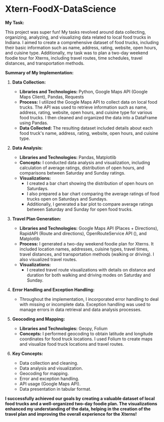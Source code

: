 # Xtern-FoodX-DataScience


**My Task:**

This project was super fun! My tasks revolved around data collecting, organizing, analyzing, and visualizing data related to local food trucks in Indiana. I aimed to create a comprehensive dataset of food trucks, including their basic information such as name, address, rating, website, open hours, and cuisine type. Additionally, my task was to plan a two-day weekend foodie tour for Xterns, including travel routes, time schedules, travel distances, and transportation methods.

**Summary of My Implementation:**

1. **Data Collection:**
   - **Libraries and Technologies:** Python, Google Maps API (Google Maps Client), Pandas, Requests
   - **Process:** I utilized the Google Maps API to collect data on local food trucks. The API was used to retrieve information such as name, address, rating, website, open hours, and cuisine type for various food trucks. I then cleaned and organized the data into a DataFrame using Pandas.
   - **Data Collected:** The resulting dataset included details about each food truck's name, address, rating, website, open hours, and cuisine type.

2. **Data Analysis:**
   - **Libraries and Technologies:** Pandas, Matplotlib
   - **Concepts:** I conducted data analysis and visualization, including calculation of average ratings, distribution of open hours, and comparisons between Saturday and Sunday ratings.
   - **Visualizations:**
     - I created a bar chart showing the distribution of open hours on Saturdays.
     - I also prepared a bar chart comparing the average ratings of food trucks open on Saturdays and Sundays.
     - Additionally, I generated a bar plot to compare average ratings between Saturday and Sunday for open food trucks.
   
3. **Travel Plan Generation:**
   - **Libraries and Technologies:** Google Maps API (Places + Directions), RapidAPI (Route and directions), OpenRouteService API (), and Matplotlib
   - **Process:** I generated a two-day weekend foodie plan for Xterns. It included location names, addresses, cuisine types, travel times, travel distances, and transportation methods (walking or driving). I also visualized travel routes.
   - **Visualizations:**
     - I created travel route visualizations with details on distance and duration for both walking and driving modes on Saturday and Sunday.

4. **Error Handling and Exception Handling:**
   - Throughout the implementation, I incorporated error handling to deal with missing or incomplete data. Exception handling was used to manage errors in data retrieval and data analysis processes.

5. **Geocoding and Mapping:**
   - **Libraries and Technologies:** Geopy, Folium
   - **Concepts:** I performed geocoding to obtain latitude and longitude coordinates for food truck locations. I used Folium to create maps and visualize food truck locations and travel routes.

6. **Key Concepts:**
   - Data collection and cleaning.
   - Data analysis and visualization.
   - Geocoding for mapping.
   - Error and exception handling.
   - API usage (Google Maps API).
   - Data presentation in tabular format.
   
**I successfully achieved our goals by creating a valuable dataset of local food trucks and a well-organized two-day foodie plan. The visualizations enhanced my understanding of the data, helping in the creation of the travel plan and improving the overall experience for the Xterns!**
